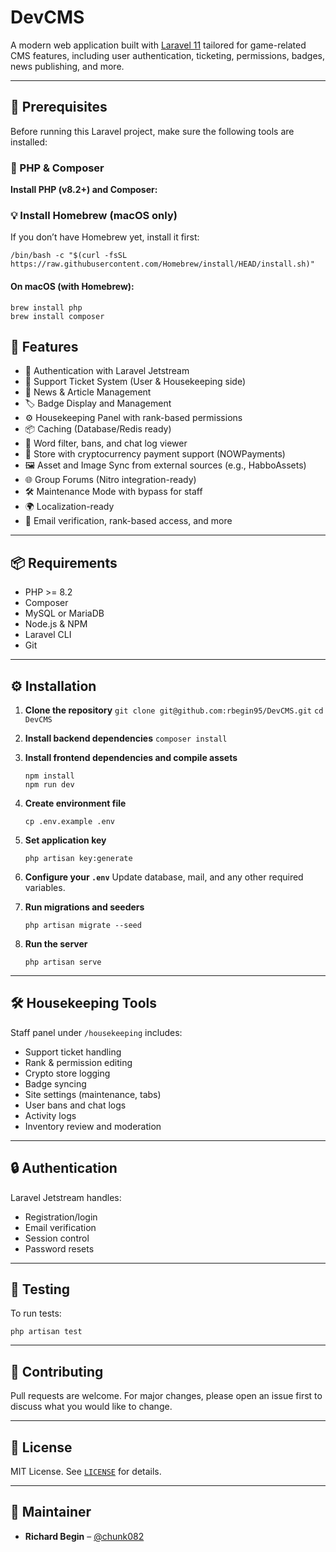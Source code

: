 # DevCMS

A modern web application built with [Laravel 11](https://laravel.com/) tailored for game-related CMS features, including user authentication, ticketing, permissions, badges, news publishing, and more.

---

## 🔧 Prerequisites

Before running this Laravel project, make sure the following tools are installed:

### 🐘 PHP & Composer

**Install PHP (v8.2+) and Composer:**

### 💡 Install Homebrew (macOS only)

If you don’t have Homebrew yet, install it first:

```/bin/bash -c "$(curl -fsSL https://raw.githubusercontent.com/Homebrew/install/HEAD/install.sh)"```

#### On macOS (with Homebrew):
```
brew install php
brew install composer
```

## 🚀 Features

- 🔐 Authentication with Laravel Jetstream
- 🎫 Support Ticket System (User & Housekeeping side)
- 📰 News & Article Management
- 🏷️ Badge Display and Management
- ⚙️ Housekeeping Panel with rank-based permissions
- 📦 Caching (Database/Redis ready)
- 💬 Word filter, bans, and chat log viewer
- 💸 Store with cryptocurrency payment support (NOWPayments)
- 🖼️ Asset and Image Sync from external sources (e.g., HabboAssets)
- 🌐 Group Forums (Nitro integration-ready)
- 🛠️ Maintenance Mode with bypass for staff
- 🌍 Localization-ready
- 🔐 Email verification, rank-based access, and more

---

## 📦 Requirements

- PHP >= 8.2
- Composer
- MySQL or MariaDB
- Node.js & NPM
- Laravel CLI
- Git

---

## ⚙️ Installation

1. **Clone the repository**
   ```git clone git@github.com:rbegin95/DevCMS.git```
   ```cd DevCMS```
   

3. **Install backend dependencies**
   ```composer install```

4. **Install frontend dependencies and compile assets**
   ```
   npm install
   npm run dev
   ```

5. **Create environment file**
   ```
   cp .env.example .env
   ```

6. **Set application key**
   ```
   php artisan key:generate
   ```

7. **Configure your `.env`**
   Update database, mail, and any other required variables.

8. **Run migrations and seeders**
   ```
   php artisan migrate --seed
   ```

9. **Run the server**
   ```
   php artisan serve
   ```

---

## 🛠 Housekeeping Tools

Staff panel under `/housekeeping` includes:

- Support ticket handling
- Rank & permission editing
- Crypto store logging
- Badge syncing
- Site settings (maintenance, tabs)
- User bans and chat logs
- Activity logs
- Inventory review and moderation

---

## 🔒 Authentication

Laravel Jetstream handles:
- Registration/login
- Email verification
- Session control
- Password resets

---

## 🧪 Testing

To run tests:
```
php artisan test
```
---

## 🤝 Contributing

Pull requests are welcome. For major changes, please open an issue first to discuss what you would like to change.

---

## 📄 License

MIT License. See [`LICENSE`](LICENSE) for details.

---

## 👤 Maintainer

- **Richard Begin** – [@chunk082](https://github.com/chunk082)

